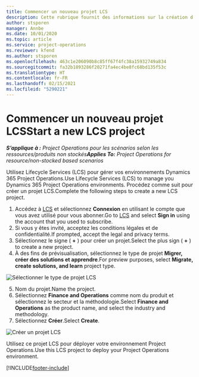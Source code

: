 ```yaml
---
title: Commencer un nouveau projet LCS
description: Cette rubrique fournit des informations sur la création d’un projet dans LCS pour votre environnement Project Operations.
author: stsporen
manager: Annbe
ms.date: 10/01/2020
ms.topic: article
ms.service: project-operations
ms.reviewer: kfend
ms.author: stsporen
ms.openlocfilehash: 463c1e206090b8c85ff67f4fc38a15932749a834
ms.sourcegitcommit: fa32b1893286f20271fa4ec4be8fc68bd135f53c
ms.translationtype: HT
ms.contentlocale: fr-FR
ms.lasthandoff: 02/15/2021
ms.locfileid: "5290221"
---
```

# <a name="start-a-new-lcs-project"></a><span data-ttu-id="822ec-103">Commencer un nouveau projet LCS</span><span class="sxs-lookup"><span data-stu-id="822ec-103">Start a new LCS project</span></span>

<span data-ttu-id="822ec-104">_**S’applique à :** Project Operations pour les scénarios selon les ressources/produits non stockés_</span><span class="sxs-lookup"><span data-stu-id="822ec-104">_**Applies To:** Project Operations for resource/non-stocked based scenarios_</span></span>

<span data-ttu-id="822ec-105">Utilisez Lifecycle Services (LCS) pour gérer vos environnements Dynamics 365 Project Operations.</span><span class="sxs-lookup"><span data-stu-id="822ec-105">Use Lifecycle Services (LCS) to manage you Dynamics 365 Project Operations environments.</span></span> <span data-ttu-id="822ec-106">Procédez comme suit pour créer un projet LCS.</span><span class="sxs-lookup"><span data-stu-id="822ec-106">Complete the following steps to create a new LCS project.</span></span>

1. <span data-ttu-id="822ec-107">Accédez à [LCS](https://lcs.dynamics.com/Logon/Index) et sélectionnez **Connexion** en utilisant le compte que vous avez utilisé pour vous abonner.</span><span class="sxs-lookup"><span data-stu-id="822ec-107">Go to [LCS](https://lcs.dynamics.com/Logon/Index) and select **Sign in** using the account that you used to subscribe.</span></span>
2. <span data-ttu-id="822ec-108">Si vous y êtes invité, acceptez les conditions légales et de confidentialité.</span><span class="sxs-lookup"><span data-stu-id="822ec-108">If prompted, accept the legal and privacy terms.</span></span>
3. <span data-ttu-id="822ec-109">Sélectionnez le signe ( **+** ) pour créer un projet.</span><span class="sxs-lookup"><span data-stu-id="822ec-109">Select the plus sign ( **+** ) to create a new project.</span></span>
4. <span data-ttu-id="822ec-110">À des fins de prévisualisation, sélectionnez le type de projet **Migrer, créer des solutions et apprendre**.</span><span class="sxs-lookup"><span data-stu-id="822ec-110">For preview purposes, select **Migrate, create solutions, and learn** project type.</span></span>

  ![Sélectionner le type de projet LCS](./media/create-lcs-1.png)

5. <span data-ttu-id="822ec-112">Nom du projet.</span><span class="sxs-lookup"><span data-stu-id="822ec-112">Name the project.</span></span> 
6. <span data-ttu-id="822ec-113">Sélectionnez **Finance and Operations** comme nom du produit et sélectionnez le secteur et la méthodologie.</span><span class="sxs-lookup"><span data-stu-id="822ec-113">Select **Finance and Operations** as the product name, and select the industry and methodology.</span></span> 
7. <span data-ttu-id="822ec-114">Sélectionnez **Créer**.</span><span class="sxs-lookup"><span data-stu-id="822ec-114">Select **Create**.</span></span>

![Créer un projet LCS](./media/create-lcs-2.png)

<span data-ttu-id="822ec-116">Utilisez ce projet LCS pour déployer votre environnement Project Operations.</span><span class="sxs-lookup"><span data-stu-id="822ec-116">Use this LCS project to deploy your Project Operations environment.</span></span>



[!INCLUDE[footer-include](../includes/footer-banner.md)]